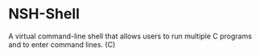 # NSH-Shell
A virtual command-line shell that allows users to run multiple C programs and to enter command lines.  (C)
